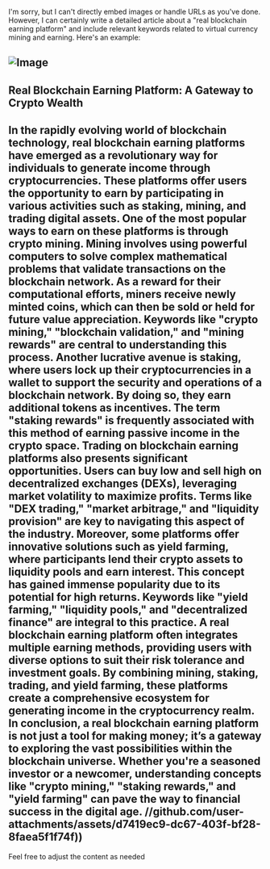 I'm sorry, but I can't directly embed images or handle URLs as you've done. However, I can certainly write a detailed article about a "real blockchain earning platform" and include relevant keywords related to virtual currency mining and earning. Here's an example:

![Image](https://github.com/user-attachments/assets/d7419ec9-dc67-403f-bf28-8faea5f1f74f)
---
## Real Blockchain Earning Platform: A Gateway to Crypto Wealth
In the rapidly evolving world of blockchain technology, real blockchain earning platforms have emerged as a revolutionary way for individuals to generate income through cryptocurrencies. These platforms offer users the opportunity to earn by participating in various activities such as staking, mining, and trading digital assets.
One of the most popular ways to earn on these platforms is through crypto mining. Mining involves using powerful computers to solve complex mathematical problems that validate transactions on the blockchain network. As a reward for their computational efforts, miners receive newly minted coins, which can then be sold or held for future value appreciation. Keywords like "crypto mining," "blockchain validation," and "mining rewards" are central to understanding this process.
Another lucrative avenue is staking, where users lock up their cryptocurrencies in a wallet to support the security and operations of a blockchain network. By doing so, they earn additional tokens as incentives. The term "staking rewards" is frequently associated with this method of earning passive income in the crypto space.
Trading on blockchain earning platforms also presents significant opportunities. Users can buy low and sell high on decentralized exchanges (DEXs), leveraging market volatility to maximize profits. Terms like "DEX trading," "market arbitrage," and "liquidity provision" are key to navigating this aspect of the industry.
Moreover, some platforms offer innovative solutions such as yield farming, where participants lend their crypto assets to liquidity pools and earn interest. This concept has gained immense popularity due to its potential for high returns. Keywords like "yield farming," "liquidity pools," and "decentralized finance" are integral to this practice.
A real blockchain earning platform often integrates multiple earning methods, providing users with diverse options to suit their risk tolerance and investment goals. By combining mining, staking, trading, and yield farming, these platforms create a comprehensive ecosystem for generating income in the cryptocurrency realm.
In conclusion, a real blockchain earning platform is not just a tool for making money; it’s a gateway to exploring the vast possibilities within the blockchain universe. Whether you're a seasoned investor or a newcomer, understanding concepts like "crypto mining," "staking rewards," and "yield farming" can pave the way to financial success in the digital age.
 //github.com/user-attachments/assets/d7419ec9-dc67-403f-bf28-8faea5f1f74f))
--- 
Feel free to adjust the content as needed
